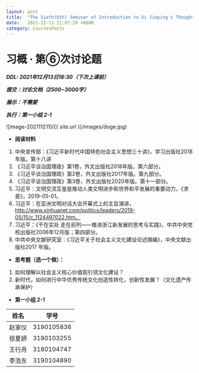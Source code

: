 ```yaml
---
layout: post
title:  "The Sixth(6th) Seminar of Introduction to Xi Jinping's Thought"
date:   2021-12-11 21:07:29 +0800
category: CoursesPosts
---
```




# 习概 · 第⑥次讨论题

***DDL: 2021年12月13日18:30（下次上课前）***

***提交：讨论文档（2500~3000字）***

***展示：不需要***

***执行：第一小组 2-1***

![image-202111211]({{ site.url }}/images/doge.jpg)

- **阅读材料**

1. 中央宣传部：《习近平新时代中国特色社会主义思想三十讲》，学习出版社2018 年版。第十八讲
2. 《习近平谈治国理政》第1卷，外文出版社2018年版。第六部分。
3. 《习近平谈治国理政》第2卷，外文出版社2017年版。第九部分。
4. 《习近平谈治国理政》第3卷，外文出版社2020年版。第十一部分。
5. 习近平：文明交流互鉴是推动人类文明进步和世界和平发展的重要动力，《求是》，2019-05-01。
6. 习近平：在亚洲文明对话大会开幕式上的主旨演讲，http://www.xinhuanet.com/politics/leaders/2019-05/15/c_1124497022.htm。
7. 习近平：《干在实处 走在前列——推进浙江新发展的思考与实践》，中共中央党校出版社2006年12月版；第四部分。
8. 中共中央文献研究室：《习近平关于社会主义文化建设论述摘编》，中央文献出版社2017 年版。

- **思考题（选一个做）：**

1. 如何理解以社会主义核心价值观引领文化建设？
2. 新时代，如何进行中华优秀传统文化创造性转化，创新性发展？（文化遗产传承保护）

- **第一小组 2-1**

|姓名|学号|
|:-----:|:-----:|
|赵家仪|3190105836|
|徐夏妍|3190103255|
|王行舟|3180104747|
|李浩东|3190104890|

